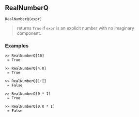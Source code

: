 ## RealNumberQ
```
RealNumberQ(expr)
```
> returns `True` if `expr` is an explicit number with no imaginary component.

### Examples
```
>> RealNumberQ[10]
 = True
 
>> RealNumberQ[4.0]
 = True
 
>> RealNumberQ[1+I]
 = False
 
>> RealNumberQ[0 * I]
 = True
 
>> RealNumberQ[0.0 * I]
 = False
```

